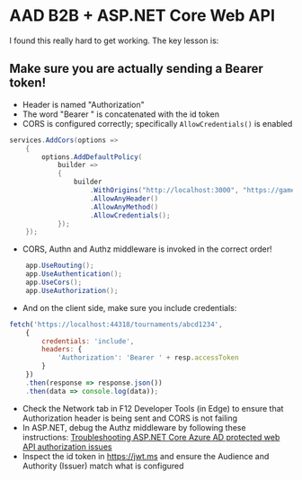# AAD B2B + ASP.NET Core Web API

I found this really hard to get working. The key lesson is:

## Make sure you are actually sending a Bearer token!

* Header is named "Authorization"
* The word "Bearer " is concatenated with the id token
* CORS is configured correctly; specifically `AllowCredentials()` is enabled

```csharp
services.AddCors(options =>
    {
        options.AddDefaultPolicy(
            builder =>
            {
                builder
                    .WithOrigins("http://localhost:3000", "https://gameon.nz", "https://localhost:44357")
                    .AllowAnyHeader()
                    .AllowAnyMethod()
                    .AllowCredentials();
            });
    });
```

* CORS, Authn and Authz middleware is invoked in the correct order!

```csharp
    app.UseRouting();
    app.UseAuthentication();
    app.UseCors();
    app.UseAuthorization();
```

* And on the client side, make sure you include credentials:

```javascript
fetch('https://localhost:44318/tournaments/abcd1234', 
    { 
        credentials: 'include', 
        headers: { 
            'Authorization': 'Bearer ' + resp.accessToken 
        }
    })
    .then(response => response.json())
    .then(data => console.log(data));
```

* Check the Network tab in F12 Developer Tools (in Edge) to ensure that Authorization header is being sent and CORS is not failing
* In ASP.NET, debug the Authz middleware by following these instructions: [Troubleshooting ASP.NET Core Azure AD protected web API authorization issues](https://blogs.aaddevsup.xyz/2019/12/troubleshooting-asp-net-core-azure-ad-protected-web-api-authorization-issues/)
* Inspect the id token in <https://jwt.ms> and ensure the Audience and Authority (Issuer) match what is configured